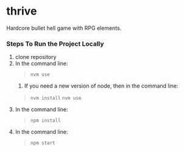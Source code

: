 # thrive
Hardcore bullet hell game with RPG elements.

### Steps To Run the Project Locally
1. clone repository
1. In the command line:
    > `nvm use`
    1. If you need a new version of node, then in the command line:
    > `nvm install`
    > `nvm use`
1. In the command line:
    > `npm install`
1. In the command line:
    > `npm start`
